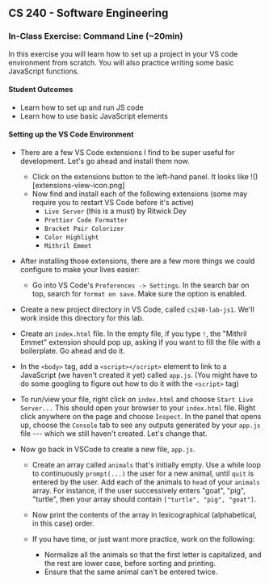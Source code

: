 ## CS 240 - Software Engineering

### In-Class Exercise: Command Line (~20min)

In this exercise you will learn how to set up a project in your VS code environment from scratch. You will also practice writing some basic JavaScript functions.

#### Student Outcomes

- Learn how to set up and run JS code
- Learn how to use basic JavaScript elements

#### Setting up the VS Code Environment

- There are a few VS Code extensions I find to be super useful for development. Let's go ahead and install them now.

  - Click on the extensions button to the left-hand panel. It looks like !()[extensions-view-icon.png]
  - Now find and install each of the following extensions (some may require you to restart VS Code before it's active)
    - `Live Server` (this is a must) by Ritwick Dey
    - `Prettier Code Formatter`
    - `Bracket Pair Colorizer`
    - `Color Highlight`
    - `Mithril Emmet`

- After installing those extensions, there are a few more things we could configure to make your lives easier:

  - Go into VS Code's `Preferences -> Settings`. In the search bar on top, search for `format on save`. Make sure the option is enabled.
  <!-- - In .js and .html files, cmd+shift+p => Type "format", then choose "Prettier" extension -->

- Create a new project directory in VS Code, called `cs240-lab-js1`. We'll work inside this directory for this lab.

- Create an `index.html` file. In the empty file, if you type `!`, the "Mithril Emmet" extension should pop up, asking if you want to fill the file with a boilerplate. Go ahead and do it.

- In the `<body>` tag, add a `<script></script>` element to link to a JavaScript (we haven't created it yet) called `app.js`. (You might have to do some googling to figure out how to do it with the `<script>` tag)

- To run/view your file, right click on `index.html` and choose `Start Live Server...` This should open your browser to your `index.html` file. Right click anywhere on the page and choose `Inspect`. In the panel that opens up, choose the `Console` tab to see any outputs generated by your `app.js` file --- which we still haven't created. Let's change that.

- Now go back in VSCode to create a new file, `app.js`.

  - Create an array called `animals` that's initially empty. Use a while loop to continuously `prompt(...)` the user for a new animal, until `quit` is entered by the user. Add each of the animals to `head` of your `animals` array. For instance, if the user successively enters "goat", "pig", "turtle", then your array should contain `["turtle", "pig", "goat"]`.

  - Now print the contents of the array in lexicographical (alphabetical, in this case) order.

  - If you have time, or just want more practice, work on the following:
    - Normalize all the animals so that the first letter is capitalized, and the rest are lower case, before sorting and printing.
    - Ensure that the same animal can't be entered twice.
